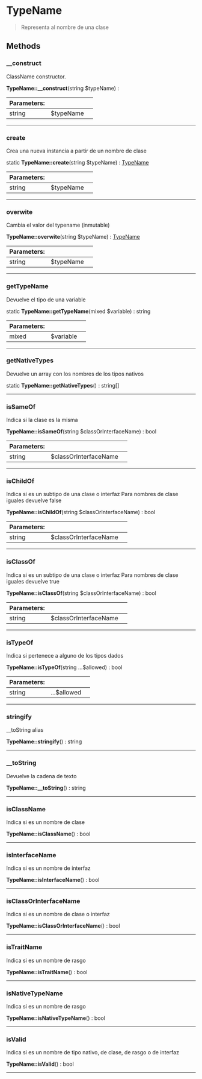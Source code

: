
                                                                                                                                            
    
# TypeName


> Representa al nombre de una clase
>
> 








## Methods

### __construct
ClassName constructor.


**TypeName::__construct**(string $typeName) : 


|Parameters: | | |
| --- | --- | --- |
|string |$typeName |  |

---


### create
Crea una nueva instancia a partir de un nombre de clase


static **TypeName::create**(string $typeName) : [TypeName](../../../TypeName.md)


|Parameters: | | |
| --- | --- | --- |
|string |$typeName |  |

---


### overwite
Cambia el valor del typename (inmutable)


**TypeName::overwite**(string $typeName) : [TypeName](../../../TypeName.md)


|Parameters: | | |
| --- | --- | --- |
|string |$typeName |  |

---


### getTypeName
Devuelve el tipo de una variable


static **TypeName::getTypeName**(mixed $variable) : string


|Parameters: | | |
| --- | --- | --- |
|mixed |$variable |  |

---


### getNativeTypes
Devuelve un array con los nombres de los tipos nativos


static **TypeName::getNativeTypes**() : string[]



---


### isSameOf
Indica si la clase es la misma


**TypeName::isSameOf**(string $classOrInterfaceName) : bool


|Parameters: | | |
| --- | --- | --- |
|string |$classOrInterfaceName |  |

---


### isChildOf
Indica si es un subtipo de una clase o interfaz
Para nombres de clase iguales devuelve false

**TypeName::isChildOf**(string $classOrInterfaceName) : bool


|Parameters: | | |
| --- | --- | --- |
|string |$classOrInterfaceName |  |

---


### isClassOf
Indica si es un subtipo de una clase o interfaz
Para nombres de clase iguales devuelve true

**TypeName::isClassOf**(string $classOrInterfaceName) : bool


|Parameters: | | |
| --- | --- | --- |
|string |$classOrInterfaceName |  |

---


### isTypeOf
Indica si pertenece a alguno de los tipos dados


**TypeName::isTypeOf**(string ...$allowed) : bool


|Parameters: | | |
| --- | --- | --- |
|string |...$allowed |  |

---


### stringify
__toString alias


**TypeName::stringify**() : string



---


### __toString
Devuelve la cadena de texto


**TypeName::__toString**() : string



---


### isClassName
Indica si es un nombre de clase


**TypeName::isClassName**() : bool



---


### isInterfaceName
Indica si es un nombre de interfaz


**TypeName::isInterfaceName**() : bool



---


### isClassOrInterfaceName
Indica si es un nombre de clase o interfaz


**TypeName::isClassOrInterfaceName**() : bool



---


### isTraitName
Indica si es un nombre de rasgo


**TypeName::isTraitName**() : bool



---


### isNativeTypeName
Indica si es un nombre de rasgo


**TypeName::isNativeTypeName**() : bool



---


### isValid
Indica si es un nombre de tipo nativo, de clase, de rasgo o de interfaz


**TypeName::isValid**() : bool



---


                                                                                                                                                                                                                                                                                                                                                                                                            
    
                                                                                                                                                                                                                                                                             
                